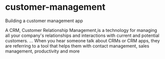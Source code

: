 # customer-management
Building a customer management app

A CRM, Customer Relationship Management,is a technology for managing all your company's relationships
and interactions with current and potential customers. ... When you hear someone talk about CRMs or CRM apps,
they are referring to a tool that helps them with contact management, sales management, productivity and more
